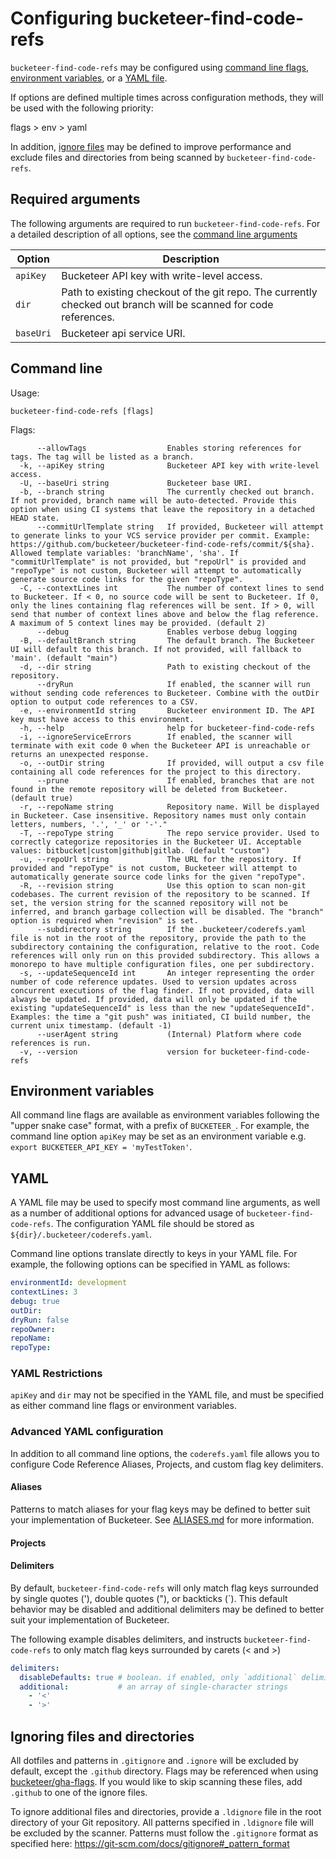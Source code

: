 # Configuring bucketeer-find-code-refs 

`bucketeer-find-code-refs` may be configured using [command line flags](#command-line), [environment variables](#environment-variables), or a [YAML file](#yaml).

If options are defined multiple times across configuration methods, they will be used with the following priority:

flags > env > yaml

In addition, [ignore files](#ignoring-files-and-directories) may be defined to improve performance and exclude files and directories from being scanned by `bucketeer-find-code-refs`.

## Required arguments

The following arguments are required to run `bucketeer-find-code-refs`. For a detailed description of all options, see the [command line arguments](#command-line)

| Option        | Description                                                                                                                                                                                                                                    |
| ------------- | ---------------------------------------------------------------------------------------------------------------------------------------------------------------------------------------------------------------------------------------------- |
| `apiKey`      | Bucketeer API key with write-level access. |
| `dir`         | Path to existing checkout of the git repo. The currently checked out branch will be scanned for code references.                                                                                                                               |
| `baseUri`    | Bucketeer api service URI. |

## Command line

<!-- These docs should be autogenerated: https://github.com/spf13/cobra/blob/master/doc/md_docs.md -->
Usage:
```
bucketeer-find-code-refs [flags]
```

Flags:
```
      --allowTags                  Enables storing references for tags. The tag will be listed as a branch.
  -k, --apiKey string              Bucketeer API key with write-level access.
  -U, --baseUri string             Bucketeer base URI.
  -b, --branch string              The currently checked out branch. If not provided, branch name will be auto-detected. Provide this option when using CI systems that leave the repository in a detached HEAD state.
      --commitUrlTemplate string   If provided, Bucketeer will attempt to generate links to your VCS service provider per commit. Example: https://github.com/bucketeer/bucketeer-find-code-refs/commit/${sha}. Allowed template variables: 'branchName', 'sha'. If "commitUrlTemplate" is not provided, but "repoUrl" is provided and "repoType" is not custom, Bucketeer will attempt to automatically generate source code links for the given "repoType".
  -C, --contextLines int           The number of context lines to send to Bucketeer. If < 0, no source code will be sent to Bucketeer. If 0, only the lines containing flag references will be sent. If > 0, will send that number of context lines above and below the flag reference. A maximum of 5 context lines may be provided. (default 2)
      --debug                      Enables verbose debug logging
  -B, --defaultBranch string       The default branch. The Bucketeer UI will default to this branch. If not provided, will fallback to 'main'. (default "main")
  -d, --dir string                 Path to existing checkout of the repository.
      --dryRun                     If enabled, the scanner will run without sending code references to Bucketeer. Combine with the outDir option to output code references to a CSV.
  -e, --environmentId string       Bucketeer environment ID. The API key must have access to this environment.
  -h, --help                       help for bucketeer-find-code-refs
  -i, --ignoreServiceErrors        If enabled, the scanner will terminate with exit code 0 when the Bucketeer API is unreachable or returns an unexpected response.
  -o, --outDir string              If provided, will output a csv file containing all code references for the project to this directory.
      --prune                      If enabled, branches that are not found in the remote repository will be deleted from Bucketeer. (default true)
  -r, --repoName string            Repository name. Will be displayed in Bucketeer. Case insensitive. Repository names must only contain letters, numbers, '.', '_' or '-'."
  -T, --repoType string            The repo service provider. Used to correctly categorize repositories in the Bucketeer UI. Acceptable values: bitbucket|custom|github|gitlab. (default "custom")
  -u, --repoUrl string             The URL for the repository. If provided and "repoType" is not custom, Bucketeer will attempt to automatically generate source code links for the given "repoType".
  -R, --revision string            Use this option to scan non-git codebases. The current revision of the repository to be scanned. If set, the version string for the scanned repository will not be inferred, and branch garbage collection will be disabled. The "branch" option is required when "revision" is set.
      --subdirectory string        If the .bucketeer/coderefs.yaml file is not in the root of the repository, provide the path to the subdirectory containing the configuration, relative to the root. Code references will only run on this provided subdirectory. This allows a monorepo to have multiple configuration files, one per subdirectory.
  -s, --updateSequenceId int       An integer representing the order number of code reference updates. Used to version updates across concurrent executions of the flag finder. If not provided, data will always be updated. If provided, data will only be updated if the existing "updateSequenceId" is less than the new "updateSequenceId". Examples: the time a "git push" was initiated, CI build number, the current unix timestamp. (default -1)
      --userAgent string           (Internal) Platform where code references is run.
  -v, --version                    version for bucketeer-find-code-refs
```

## Environment variables

All command line flags are available as environment variables following the "upper snake case" format, with a prefix of `BUCKETEER_`. For example, the command line option `apiKey` may be set as an environment variable e.g. `export BUCKETEER_API_KEY = 'myTestToken'`.

## YAML

A YAML file may be used to specify most command line arguments, as well as a number of additional options for advanced usage of `bucketeer-find-code-refs`. The configuration YAML file should be stored as `${dir}/.bucketeer/coderefs.yaml`.

Command line options translate directly to keys in your YAML file. For example, the following options can be specified in YAML as follows:

```yaml
environmentId: development
contextLines: 3
debug: true
outDir: 
dryRun: false
repoOwner: 
repoName: 
repoType: 
```

### YAML Restrictions

`apiKey` and `dir` may not be specified in the YAML file, and must be specified as either command line flags or environment variables.

### Advanced YAML configuration

In addition to all command line options, the `coderefs.yaml` file allows you to configure Code Reference Aliases, Projects, and custom flag key delimiters.

#### Aliases

Patterns to match aliases for your flag keys may be defined to better suit your implementation of Bucketeer. See [ALIASES.md](ALIASES.md) for more information.

#### Projects

#### Delimiters

By default, `bucketeer-find-code-refs` will only match flag keys surrounded by single quotes ('), double quotes ("), or backticks (`). This default behavior may be disabled and additional delimiters may be defined to better suit your implementation of Bucketeer.

The following example disables delimiters, and instructs `bucketeer-find-code-refs` to only match flag keys surrounded by carets (< and >)

```yaml
delimiters:
  disableDefaults: true # boolean. if enabled, only `additional` delimiters will be used.
  additional:           # an array of single-character strings
    - '<'
    - '>'
```

## Ignoring files and directories

All dotfiles and patterns in `.gitignore` and `.ignore` will be excluded by default, except the `.github` directory. Flags may be referenced when using [bucketeer/gha-flags](https://github.com/bucketeer/gha-flags). If you would like to skip scanning these files, add `.github` to one of the ignore files.

To ignore additional files and directories, provide a `.ldignore` file in the root directory of your Git repository. All patterns specified in `.ldignore` file will be excluded by the scanner. Patterns must follow the `.gitignore` format as specified here: https://git-scm.com/docs/gitignore#_pattern_format
